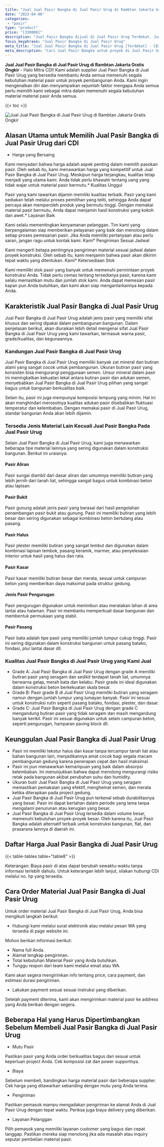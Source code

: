 ```yaml
---
title: "Jual Jual Pasir Bangka di Jual Pasir Urug di Rambtan Jakarta Gratis Ongkir"
date: "2023-04-06"
categories:
 - "pasir"
type: "product"
price: "[330000]"
description: "Jual Pasir Bangka dijual di Jual Pasir Urug Terdekat. Jual Pasir Bangka ini sering digunakan dalam proyek konstruksi sebagai material adukan yang terpilih dan halus. Silakan hubungi kami untuk informasi lebih lanjut."
focus_keyphrase: "Jual Pasir Bangka di Jual Pasir Urug"
meta_title: "Jual Jual Pasir Bangka di Jual Pasir Urug [Terdekat] - CDI"
meta_description: "Cari Jual Pasir Bangka untuk proyek di Jual Pasir Urug? Kami menyediakan Jual Pasir Bangka berkualitas untuk material adukan. Raih penawaran terbaik sekarang."
---
```


**Jual Jual Pasir Bangka di Jual Pasir Urug di Rambtan Jakarta Gratis Ongkir** - Halo Mitra CDI! Kami adalah supplier Jual Pasir Bangka di Jual Pasir Urug yang bersedia membantu Anda semua memenuhi segala kebutuhan material pasir untuk proyek pembangunan Anda. Kami ingin mengenalkan diri dan menyampaikan sejumlah faktor mengapa Anda semua perlu memilih kami sebagai mitra dalam memenuhi segala kebutuhan material material pasir Anda semua.

{{< toc >}}

![Jual Jual Pasir Bangka di Jual Pasir Urug di Rambtan Jakarta Gratis Ongkir](/images/pasir/pasir-bangunan-32.jpg)

## Alasan Utama untuk Memilih Jual Pasir Bangka di Jual Pasir Urug dari CDI

*   Harga yang Bersaing

Kami menyadari bahwa harga adalah aspek penting dalam memilih pasokan pasir. Oleh sebab itu, kami menawarkan harga yang kompetitif untuk Jual Pasir Bangka di Jual Pasir Urug. Meskipun harga terjangkau, kualitas tetap menjadi yang utama kami. Anda tidak perlu khawatir tentang uang yang tidak wajar untuk material pasir bermutu.*   Kualitas Unggul

Pasir yang kami tawarkan dijamin memiliki kualitas terbaik. Pasir yang kami sediakan telah melalui proses pemilihan yang teliti, sehingga Anda dapat percaya akan memperoleh produk yang bermutu tinggi. Dengan memakai material pasir bermutu, Anda dapat menjamin hasil konstruksi yang kokoh dan awet.*   Layanan Baik

Kami selalu mementingkan kenyamanan pelanggan. Tim kami yang berpengalaman siap memberikan pelayanan yang baik dan menolong dalam setiap proses pemesanan pasir. Jika Anda memiliki pertanyaan atau perlu saran, jangan ragu untuk kontak kami. Kami*   Pengiriman Sesuai Jadwal

Kami mengerti betapa pentingnya pengiriman material sesuai jadwal dalam proyek konstruksi. Oleh sebab itu, kami menjamin bahwa pasir akan dikirim tepat waktu yang ditentukan. Kami*   Ketersediaan Stok

Kami memiliki stok pasir yang banyak untuk memenuhi permintaan proyek konstruksi Anda. Tidak perlu cemas tentang tersedianya pasir, karena kami selalu memastikan mutu dan jumlah stok kami. Anda dapat memesan pasir kapan pun Anda butuhkan, dan kami akan siap mengantarkannya kepada Anda. 

## Karakteristik Jual Pasir Bangka di Jual Pasir Urug

Jual Pasir Bangka di Jual Pasir Urug adalah jenis pasir yang memiliki sifat khusus dan sering dipakai dalam pembangunan bangunan. Dalam penjelasan berikut, akan diuraikan lebih detail mengenai sifat Jual Pasir Bangka di Jual Pasir Urug yang kami tawarkan, termasuk warna pasir, grade/kualitas, dan kegunaannya.

### Kandungan Jual Pasir Bangka di Jual Pasir Urug

Jual Pasir Bangka di Jual Pasir Urug memiliki banyak zat mineral dan butiran alami yang sangat cocok untuk pembangunan. Ukuran butiran pasir yang konsisten bisa mengurangi penggunaan semen. Unsur mineral dalam pasir ini meningkatkan kekuatan lekat antara butiran pasir dan adukan semen, menyebabkan Jual Pasir Bangka di Jual Pasir Urug pilihan yang sangat bagus untuk bangunan berkualitas baik.

Selain itu, pasir ini juga mempunyai komposisi lempung yang minim. Hal ini akan menghindari merosotnya kualitas adukan pasir disebabkan fluktuasi temperatur dan kelembaban. Dengan memakai pasir di Jual Pasir Urug, standar bangunan Anda akan lebih dijamin.

### Tersedia Jenis Material Lain Kecuali Jual Pasir Bangka Pada Jual Pasir Urug

Selain Jual Pasir Bangka di Jual Pasir Urug, kami juga menawarkan beberapa tipe material lainnya yang sering digunakan dalam konstruksi bangunan. Berikut ini uraianya:

#### Pasir Aliran

Pasir sungai diambil dari dasar aliran dan umumnya memiliki butiran yang lebih jernih dari tanah liat, sehingga sangat bagus untuk kombinasi beton atau lapisan.

#### Pasir Bukit

Pasir gunung adalah jenis pasir yang berasal dari hasil pengolahan penambangan pasir bukit atau gunung. Pasir ini memiliki butiran yang lebih besar dan sering digunakan sebagai kombinasi beton bertulang atau pasang.

#### Pasir Halus

Pasir plester memiliki butiran yang sangat lembut dan digunakan dalam kombinasi lapisan tembok, pasang keramik, marmer, atau penyelesaian interior untuk hasil yang halus dan rata.

#### Pasir Kasar

Pasir kasar memiliki butiran besar dan merata, sesuai untuk campuran beton yang memberikan daya maksimal pada struktur gedung.

#### Jenis Pasir Pengurugan

Pasir pengurugan digunakan untuk menimbun atau meratakan lahan di area lantai atau halaman. Pasir ini membantu memperkuat dasar bangunan dan membentuk permukaan yang stabil.

#### Pasir Pasang

Pasir bata adalah tipe pasir yang memiliki jumlah lumpur cukup tinggi. Pasir ini sering digunakan dalam konstruksi bangunan untuk pasang batako, fondasi, plur lantai dasar dll.

### Kualitas Jual Pasir Bangka di Jual Pasir Urug yang Kami Jual

*   Grade A: Jual Pasir Bangka di Jual Pasir Urug dengan grade A memiliki butiran pasir yang seragam dan sedikit terdapat tanah liat, umumnya berwarna gelap, merah bata dan kelabu. Pasir grade ini ideal digunakan dalam konstruksi beton berkekuatan skala besar.
*   Grade B: Pasir grade B di Jual Pasir Urug memiliki butiran yang seragam namun dengan jumlah lumpur yang lumayan banyak. Pasir ini sesuai untuk konstruksi rutin seperti pasang batako, fondasi, plester, dan dasar.
*   Grade C: Jual Pasir Bangka di Jual Pasir Urug dengan grade C mengandung butiran pasir yang tidak seragam dan masih mengandung banyak kerikil. Pasir ini sesuai digunakan untuk selain campuran beton, seperti pengurugan, hamparan paving block dll.

## Keunggulan Jual Pasir Bangka di Jual Pasir Urug

*   Pasir ini memiliki tekstur halus dan kasar tanpa tercampur tanah liat atau bahan bangunan lain, menjadikannya amat cocok bagi segala macam pembangunan gedung karena penerapan cepat dan hasil maksimal.
*   Pasir ini pun menawarkan kemampuan yang baik dalam absorpsi kelembaban. Ini menunjukkan bahwa dapat menolong mengurangi risiko retak pada bangunan akibat perubahan suhu dan humidity.
*   Ukuran butir Jual Pasir Bangka di Jual Pasir Urug yang seragam memastikan pemakaian yang efektif, menghemat semen, dan merata ketika diterapkan pada project gedung.
*   Jual Pasir Bangka di Jual Pasir Urug pun terkenal sebab durabilitasnya yang besar. Pasir ini dapat bertahan dalam periode yang lama tanpa mengalami penurunan atau kerugian yang besar.
*   Jual Pasir Bangka di Jual Pasir Urug tersedia dalam volume besar, memenuhi kebutuhan proyek-proyek besar. Oleh karena itu, Jual Pasir Bangka adalah alternatif terbaik untuk konstruksi bangunan, flat, dan prasarana lainnya di daerah ini.

## Daftar Harga Jual Pasir Bangka di Jual Pasir Urug

{{< table-tables table="table8" >}}

Keterangan: Biaya pasir di atas dapat berubah sewaktu-waktu tanpa informasi terlebih dahulu. Untuk keterangan lebih lanjut, silakan hubungi CDI melalui no. hp yang tersedia.

## Cara Order Material Jual Pasir Bangka di Jual Pasir Urug

Untuk order material Jual Pasir Bangka di Jual Pasir Urug, Anda bisa mengikuti langkah berikut:

*   Hubungi kami melalui surat elektronik atau melalui pesan WA yang tersedia di page website ini.

Mohon berikan informasi berikut:

*   Nama full Anda.
*   Alamat lengkap pengiriman.
*   Total kebutuhan Material Pasir yang Anda butuhkan.
*   Tunggu respon dari team kami melalui email atau WA.

Kami akan segera mengirimkan info tentang price, cara payment, dan estimasi durasi pengiriman.
*   Lakukan payment sesuai sesuai instruksi yang diberikan.

Setelah payment diterima, kami akan mengirimkan material pasir ke address yang Anda berikan dengan segera.

## Beberapa Hal yang Harus Dipertimbangkan Sebelum Membeli Jual Pasir Bangka di Jual Pasir Urug

*   Mutu Pasir

Pastikan pasir yang Anda order berkualitas bagus dan sesuai untuk keperluan project Anda. Cek komposisi zat dan power supportnya.
*   Biaya

Sebelum membeli, bandingkan harga material pasir dari beberapa supplier. Cek harga yang ditawarkan sebanding dengan mutu yang Anda terima.
*   Pengiriman

Pastikan pemasok mampu mengadakan pengiriman ke alamat Anda di Jual Pasir Urug dengan tepat waktu. Periksa juga biaya delivery yang diberikan.
*   Layanan Pelanggan

Pilih pemasok yang memiliki layanan customer yang bagus dan cepat tanggap. Pastikan mereka siap menolong jika ada masalah atau inquiry seputar pembelian material pasir.